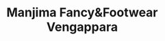 ---
title: "Manjima Fancy&Footwear Vengappara"
url: /kodakkad/manjima-fancyundfootwear-vengappara/
shop: Dorfladen
---